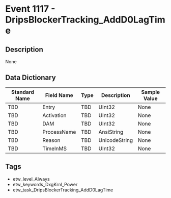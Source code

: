 # Event 1117 - DripsBlockerTracking_AddD0LagTime

## Description
None

## Data Dictionary
|Standard Name|Field Name|Type|Description|Sample Value|
|---|---|---|---|---|
|TBD|Entry|TBD|UInt32|None|None|
|TBD|Activation|TBD|UInt32|None|None|
|TBD|DAM|TBD|UInt32|None|None|
|TBD|ProcessName|TBD|AnsiString|None|None|
|TBD|Reason|TBD|UnicodeString|None|None|
|TBD|TimeInMS|TBD|UInt32|None|None|

## Tags
* etw_level_Always
* etw_keywords_DxgKrnl_Power
* etw_task_DripsBlockerTracking_AddD0LagTime